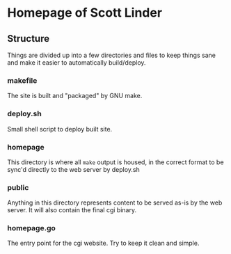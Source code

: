 
# Homepage of Scott Linder

## Structure
Things are divided up into a few directories and files to keep things sane and
make it easier to automatically build/deploy.

### makefile
The site is built and "packaged" by GNU make.

### deploy.sh
Small shell script to deploy built site.

### homepage
This directory is where all `make` output is housed, in the correct format
to be sync'd directly to the web server by deploy.sh

### public
Anything in this directory represents content to be served as-is by the web
server. It will also contain the final cgi binary.

### homepage.go
The entry point for the cgi website. Try to keep it clean and simple.

